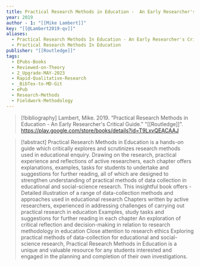 ```yaml
---
title: Practical Research Methods in Education -  An Early Researcher's Critical Guide
year: 2019
author - 1: "[[Mike Lambert]]"
key: "[[@Lambert2019-qv]]"
aliases:
  - Practical Research Methods In Education - An Early Researcher's Critical Guide
  - Practical Research Methods In Education
publisher: "[[Routledge]]"
tags:
  - EPubs-Books
  - Reviewed-on-Theory
  - 2_Upgrade-MAY-2023
  - Rapid-Qualitative-Research
  - _BibTex-to-MD-Git
  - ePub
  - Research-Methods
  - Fieldwork-Methodology
---
```


> [!bibliography]
> Lambert, Mike. 2019. “Practical Research Methods in Education -  An Early Researcher's Critical Guide.” "[[Routledge]]". https://play.google.com/store/books/details?id=T9LxvQEACAAJ

> [!abstract]
> Practical Research Methods in Education is a hands-on guide which critically explores and scrutinizes research methods used in educational enquiry. Drawing on the research, practical experience and reflections of active researchers, each chapter offers explanations, examples, tasks for students to undertake and suggestions for further reading, all of which are designed to strengthen understanding of practical methods of data collection in educational and social-science research. This insightful book offers -  Detailed illustration of a range of data-collection methods and approaches used in educational research Chapters written by active researchers, experienced in addressing challenges of carrying out practical research in education Examples, study tasks and suggestions for further reading in each chapter An exploration of critical reflection and decision-making in relation to research methodology in education Close attention to research ethics Exploring practical methods of data-collection for educational and social-science research, Practical Research Methods in Education is a unique and valuable resource for any students interested and engaged in the planning and completion of their own investigations.